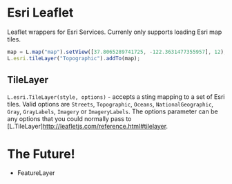 # Esri Leaflet

Leaflet wrappers for Esri Services. Currenly only supports loading Esri map tiles.

```js
map = L.map("map").setView([37.8065289741725, -122.3631477355957], 12);
L.esri.tileLayer("Topographic").addTo(map);
```

## TileLayer

`L.esri.TileLayer(style, options)` - accepts a sting mapping to a set of Esri tiles. Valid options are `Streets`, `Topographic`, `Oceans`, `NationalGeographic`, `Gray`, `GrayLabels`, `Imagery` or `ImageryLabels`. The options parameter can be any options that you could normally pass to [L.TileLayer]http://leafletjs.com/reference.html#tilelayer.

# The Future!
* FeatureLayer